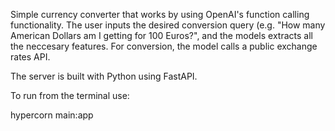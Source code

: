 Simple currency converter that works by using OpenAI's function calling functionality.
The user inputs the desired conversion query (e.g. "How many American Dollars am I getting for 100 Euros?", and the models extracts all the neccesary features.
For conversion, the model calls a public exchange rates API.

The server is built with Python using FastAPI.

To run from the terminal use:

hypercorn main:app
